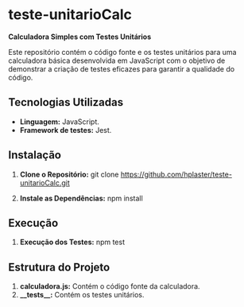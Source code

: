 # teste-unitarioCalc

**Calculadora Simples com Testes Unitários**

Este repositório contém o código fonte e os testes unitários para uma calculadora básica desenvolvida em JavaScript com o objetivo de demonstrar a criação de testes eficazes para garantir a qualidade do código.

## Tecnologias Utilizadas
* **Linguagem:** JavaScript.
* **Framework de testes:** Jest.

## Instalação
1. **Clone o Repositório:**
   git clone https://github.com/hplaster/teste-unitarioCalc.git

2. **Instale as Dependências:**
   npm install

## Execução
1. **Execução dos Testes:**
   npm test

## Estrutura do Projeto
1. **calculadora.js:** Contém o código fonte da calculadora.
2. **\_\_tests\_\_:** Contém os testes unitários.
